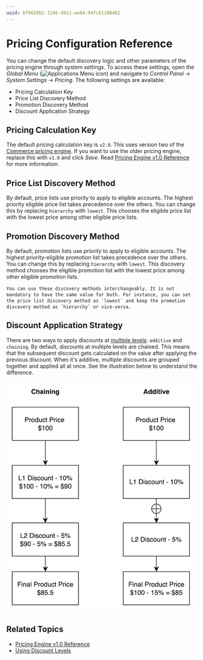 ```yaml
---
uuid: bf9620b2-1186-4911-ae84-94fc61108462
---
```

# Pricing Configuration Reference

You can change the default discovery logic and other parameters of the pricing engine through system settings. To access these settings, open the *Global Menu* (![Applications Menu icon](../images/icon-applications-menu.png)) and navigate to *Control Panel* &rarr; *System Settings* &rarr; *Pricing*. The following settings are available:

* Pricing Calculation Key
* Price List Discovery Method
* Promotion Discovery Method
* Discount Application Strategy

## Pricing Calculation Key

The default pricing calculation key is `v2.0`. This uses version two of the [Commerce pricing engine](./introduction-to-pricing.md). If you want to use the older pricing engine, replace this with `v1.0` and click *Save*. Read [Pricing Engine v1.0 Reference](./introduction-to-pricing.md#pricing-engine-v10-reference) for more information. 

## Price List Discovery Method

By default, price lists use priority to apply to eligible accounts. The highest priority eligible price list takes precedence over the others. You can change this by replacing `hierarchy` with `lowest`. This chooses the eligible price list with the lowest price among other eligible price lists. 

## Promotion Discovery Method

By default, promotion lists use _priority_ to apply to eligible accounts. The highest priority-eligible promotion list takes precedence over the others. You can change this by replacing `hierarchy` with `lowest`. This discovery method chooses the eligible promotion list with the lowest price among other eligible promotion lists. 

```{note}
You can use these discovery methods interchangeably. It is not mandatory to have the same value for both. For instance, you can set the price list discovery method as `lowest` and keep the promotion discovery method as `hierarchy` or vice-versa. 
```

## Discount Application Strategy

There are two ways to apply discounts at [multiple levels](./promoting-products/using-discount-levels.md): `additive` and `chaining`. By default, discounts at multiple levels are chained. This means that the subsequent discount gets calculated on the value after applying the previous discount. When it's additive, multiple discounts are grouped together and applied all at once. See the illustration below to understand the difference. 

<!-- I think rather than have core explanation of the feature couched in an image, it would be better to have some textual representation of it as well for those using screen readers. Can you put a text version of the formula here as well? Thanks! -Rich --> 

![The difference between additive and chaining strategies.](./pricing-configuration-reference/images/01.png)

## Related Topics

* [Pricing Engine v1.0 Reference](./introduction-to-pricing.md#pricing-engine-v10-reference)
* [Using Discount Levels](./promoting-products/using-discount-levels.md)
